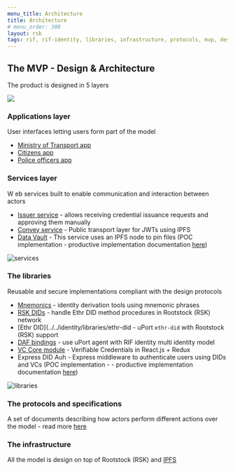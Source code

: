 ```yaml
---
menu_title: Architecture
title: Architecture
# menu_order: 300
layout: rsk
tags: rif, rif-identity, libraries, infrastructure, protocols, mvp, design, rbtc, defi, decentralized, quick-start, guides, tutorial, networks, dapps, tools, rootstock, rsk, ethereum, smart-contracts, install, get-started, how-to, mainnet, testnet, contracts, wallets, web3, crypto
---
```


## The MVP - Design & Architecture

The product is designed in 5 layers

![](../assets/img/architecture.png)

### Applications layer

User interfaces letting users form part of the model
- [Ministry of Transport app](../applications/issuer-app)
- [Citizens app](../applications/holder-app)
- [Police officers app](../applications/verifier-app)

### Services layer

W eb services built to enable communication and interaction between actors
- [Issuer service](../services/issuer-service) - allows receiving credential issuance requests and approving them manually
- [Convey service](../services/convey-service) - Public transport layer for JWTs using IPFS
- [Data Vault](../services/data-vault) - This service uses an IPFS node to pin files (POC implementation - productive implementation documentation [here](/rif/identity/data-vault))

![services](../assets/img/services.png)

### The libraries

Reusable and secure implementations compliant with the design protocols

- [Mnemonics](../../libraries/mnemonics) - identity derivation tools using mnemonic phrases
- [RSK DIDs](../../libraries/rsk-ethr-did) - handle Ethr DID method procedures in Rootstock (RSK) network
- [Ethr DID](../../identity/libraries/ethr-did - uPort `ethr-did` with Rootstock (RSK) support
- [DAF bindings](../../libraries/daf) - use uPort agent with RIF identity multi identity model
- [VC Core module](../../libraries/core) - Verifiable Credentials in React.js + Redux
- Express DID Auh - Express middleware to authenticate users using DIDs and VCs (POC implementation -  - productive implementation documentation [here](/rif/rlogin/libraries/express-did-auth))

![libraries](../assets/img/libraries.png)

### The protocols and specifications

A set of documents describing how actors perform different actions over the model - read more [here](../../specs)

### The infrastructure

All the model is design on top of Rootstock (RSK) and [IPFS](https://ipfs.io)
